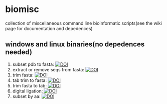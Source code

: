 # biomisc 
collection of  miscellaneous command line bioinformatic scripts(see the wiki page for documentation and depedences) 
## windows and linux binaries(no depedences needed)
1. subset pdb to fasta: [![DOI](https://zenodo.org/badge/DOI/10.5281/zenodo.5928083.svg)](https://doi.org/10.5281/zenodo.5928083)  
2. extract or remove seqs from fasta: [![DOI](https://zenodo.org/badge/DOI/10.5281/zenodo.5929492.svg)](https://doi.org/10.5281/zenodo.5929492)  
3. trim fasta: [![DOI](https://zenodo.org/badge/DOI/10.5281/zenodo.5929593.svg)](https://doi.org/10.5281/zenodo.5929593)  
4. tab trim to fasta: [![DOI](https://zenodo.org/badge/DOI/10.5281/zenodo.5929725.svg)](https://doi.org/10.5281/zenodo.5929725)  
5. trim fasta to tab: [![DOI](https://zenodo.org/badge/DOI/10.5281/zenodo.5929836.svg)](https://doi.org/10.5281/zenodo.5929836)  
6. digital ligation: [![DOI](https://zenodo.org/badge/DOI/10.5281/zenodo.6043846.svg)](https://doi.org/10.5281/zenodo.6043846)
7. subset by aa: [![DOI](https://zenodo.org/badge/DOI/10.5281/zenodo.5994920.svg)](https://doi.org/10.5281/zenodo.5994920)
